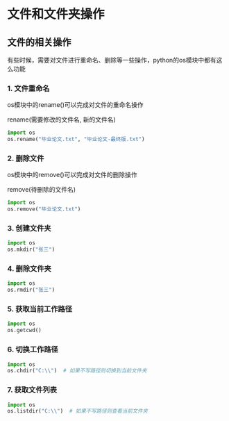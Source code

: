 # 文件和文件夹操作

## 文件的相关操作

有些时候，需要对文件进行重命名、删除等一些操作，python的os模块中都有这么功能

### 1. 文件重命名

os模块中的rename()可以完成对文件的重命名操作

rename(需要修改的文件名, 新的文件名)

```python
import os
os.rename("毕业论文.txt", "毕业论文-最终版.txt")
```

### 2. 删除文件

os模块中的remove()可以完成对文件的删除操作

remove(待删除的文件名)

```python
import os
os.remove("毕业论文.txt")
```

### 3. 创建文件夹

```python
import os
os.mkdir("张三")
```

### 4. 删除文件夹

```python
import os
os.rmdir("张三")
```

### 5. 获取当前工作路径

```python
import os
os.getcwd()
```

### 6. 切换工作路径

```python
import os
os.chdir("C:\\")  # 如果不写路径则切换到当前文件夹
```

### 7. 获取文件列表

```python
import os
os.listdir("C:\\")  # 如果不写路径则查看当前文件夹
```

